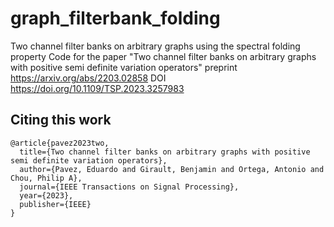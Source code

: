 # graph_filterbank_folding
Two channel filter banks on arbitrary graphs using the spectral folding property
Code for the paper 
"Two channel filter banks on arbitrary graphs with positive semi definite variation operators"
preprint https://arxiv.org/abs/2203.02858
DOI https://doi.org/10.1109/TSP.2023.3257983

## Citing this work
```
@article{pavez2023two,
  title={Two channel filter banks on arbitrary graphs with positive semi definite variation operators},
  author={Pavez, Eduardo and Girault, Benjamin and Ortega, Antonio and Chou, Philip A},
  journal={IEEE Transactions on Signal Processing},
  year={2023},
  publisher={IEEE}
}
```

